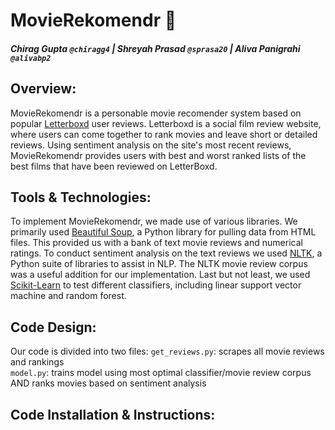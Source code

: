# MovieRekomendr :movie_camera:
##### Chirag Gupta `@chiragg4` | Shreyah Prasad `@sprasa20` | Aliva Panigrahi `@alivabp2`
## Overview:
MovieRekomendr is a personable movie recomender system based on popular [Letterboxd](https://letterboxd.com/) user reviews. Letterboxd is a social film review website, where users can come together to rank movies and leave short or detailed reviews. Using sentiment analysis on the site's most recent reviews, MovieRekomendr provides users with best and worst ranked lists of the best films that have been reviewed on LetterBoxd. 

## Tools & Technologies:
To implement MovieRekomendr, we made use of various libraries. We primarily used [Beautiful Soup](https://www.crummy.com/software/BeautifulSoup/), a Python library for pulling data from HTML files. This provided us with a bank of text movie reviews and numerical ratings. To conduct sentiment analysis on the text reviews we used [NLTK](https://www.nltk.org/), a Python suite of libraries to assist in NLP. The NLTK movie review corpus was a useful addition for our implementation. Last but not least, we used [Scikit-Learn](https://scikit-learn.org/stable/) to test different classifiers, including linear support vector machine and random forest. 

## Code Design:
Our code is divided into two files:
`get_reviews.py`: scrapes all movie reviews and rankings </br>
`model.py`: trains model using most optimal classifier/movie review corpus AND ranks movies based on sentiment analysis

## Code Installation & Instructions:
